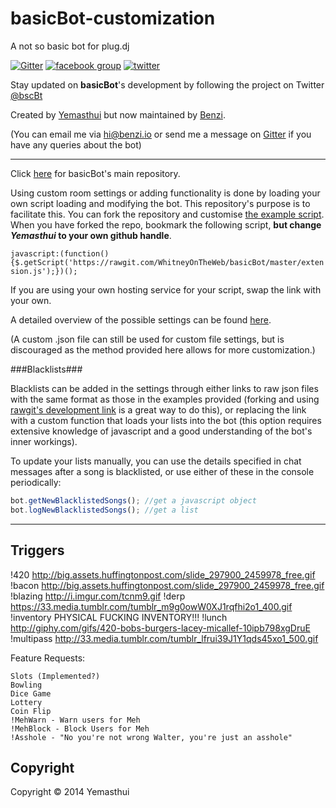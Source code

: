 basicBot-customization
======================

A not so basic bot for plug.dj 

[![Gitter](https://badges.gitter.im/Join%20Chat.svg)](https://gitter.im/Yemasthui/basicBot?utm_source=badge&utm_medium=badge&utm_campaign=pr-badge) [![facebook group](http://i.benzi.io/97dW.svg)](https://facebook.com/groups/basicBot) [![twitter](http://i.benzi.io/4KEn.svg)](https://twitter.com/bscBt)

Stay updated on **basicBot**'s development by following the project on Twitter [@bscBt](http://twitter.com/bscBt)

Created by [Yemasthui](https://github.com/Yemasthui) but now maintained by [Benzi](https://github.com/Benzi).

(You can email me via hi@benzi.io or send me a message on [Gitter](https://gitter.im/Benzi) if you have any queries about the bot)

---

Click [here](https://github.com/Yemasthui/basicBot) for basicBot's main repository.

Using custom room settings or adding functionality is done by loading your own script loading and modifying the bot.
This repository's purpose is to facilitate this. You can fork the repository and customise [the example script](https://github.com/Yemasthui/basicBot-customization/blob/master/extension.js). 
When you have forked the repo, bookmark the following script, __but change _Yemasthui_ to your own github handle__. 

` javascript:(function(){$.getScript('https://rawgit.com/WhitneyOnTheWeb/basicBot/master/extension.js');})(); `

If you are using your own hosting service for your script, swap the link with your own.

A detailed overview of the possible settings can be found [here](https://github.com/Yemasthui/basicBot-customization/blob/master/settingsOverview.md).

(A custom .json file can still be used for custom file settings, but is discouraged as the method provided here allows for more customization.)

###Blacklists###

Blacklists can be added in the settings through either links to raw json files with the same format as those in the examples provided (forking and using [rawgit's development link](https://rawgit.com/) is a great way to do this),
or replacing the link with a custom function that loads your lists into the bot (this option requires extensive knowledge of javascript and a good understanding of the bot's inner workings).

To update your lists manually, you can use the details specified in chat messages after a song is blacklisted, or use either of these in the console periodically:
```javascript
bot.getNewBlacklistedSongs(); //get a javascript object
bot.logNewBlacklistedSongs(); //get a list
```

---------
Triggers
---------
!420               http://big.assets.huffingtonpost.com/slide_297900_2459978_free.gif
!bacon             http://big.assets.huffingtonpost.com/slide_297900_2459978_free.gif
!blazing           http://i.imgur.com/tcnm9.gif
!derp              https://33.media.tumblr.com/tumblr_m9g0owW0XJ1rqfhi2o1_400.gif
!inventory         PHYSICAL FUCKING INVENTORY!!!
!lunch             http://giphy.com/gifs/420-bobs-burgers-lacey-micallef-10ipb798xgDruE
!multipass         http://33.media.tumblr.com/tumblr_lfrui39J1Y1qds45xo1_500.gif


Feature Requests:

    Slots (Implemented?)
    Bowling
    Dice Game
    Lottery
    Coin Flip
    !MehWarn - Warn users for Meh
    !MehBlock - Block Users for Meh
    !Asshole - "No you're not wrong Walter, you're just an asshole"


Copyright
---------
Copyright &copy; 2014 Yemasthui
